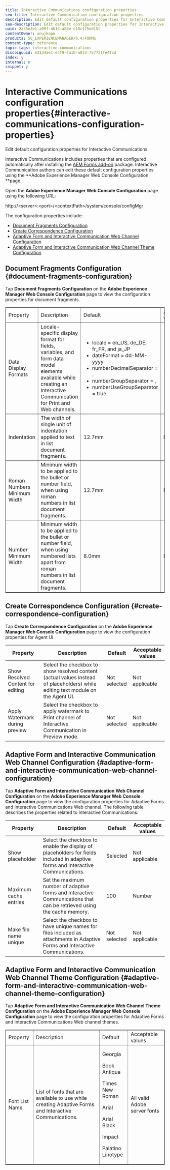 ```yaml
---
title: Interactive Communications configuration properties
seo-title: Interactive Communication configuration properties
description: Edit default configuration properties for Interactive Communications
seo-description: Edit default configuration properties for Interactive Communications
uuid: 2a35e2e1-a99f-4b13-a80e-c18c175ed15c
contentOwner: anujkapo
products: SG_EXPERIENCEMANAGER/6.4/FORMS
content-type: reference
topic-tags: interactive-communications
discoiquuid: e2134ae1-e4f9-4a1b-a833-757731fe4fcd
index: y
internal: n
snippet: y
---
```


# Interactive Communications configuration properties{#interactive-communications-configuration-properties}

Edit default configuration properties for Interactive Communications

Interactive Communications includes properties that are configured automatically after installing the [AEM Forms add-on](../../forms/using/installing-configuring-aem-forms-osgi.md) package. Interactive Communication authors can edit these default configuration properties using the **Adobe Experience Manager Web Console Configuration **page.

Open the **Adobe Experience Manager Web Console Configuration** page using the following URL:

http://&lt;server&gt;:&lt;port&gt;/&lt;contextPath&gt;/system/console/configMgr

The configuration properties include:

* [Document Fragments Configuration](#main-pars-header)
* [Create Correspondence Configuration](#main-pars-header-669055494)
* [Adaptive Form and Interactive Communication Web Channel Configuration](#main-pars-header-315118855)
* [Adaptive Form and Interactive Communication Web Channel Theme Configuration](#main-pars-header-1499644829)

## Document Fragments Configuration {#document-fragments-configuration}

Tap **Document Fragments** **Configuration** on the **Adobe Experience Manager Web Console Configuration** page to view the configuration properties for document fragments.

<table border="1" cellpadding="1" cellspacing="0" width="100%"> 
 <tbody> 
  <tr> 
   <td>Property</td> 
   <td>Description</td> 
   <td>Default</td> 
   <td>Acceptable values</td> 
  </tr> 
  <tr> 
   <td>Data Display Formats</td> 
   <td>Locale-specific display format for fields, variables, and form data model elements available while creating an Interactive Communication for Print and Web channels.</td> 
   <td> 
    <ul> 
     <li>locale = en_US, de_DE, fr_FR, and ja_JP</li> 
     <li>dateFormat = dd-MM-yyyy</li> 
     <li>numberDecimalSeparator = .</li> 
     <li>numberGroupSeparator = ,</li> 
     <li>numberUseGroupSeparator = true</li> 
    </ul> </td> 
   <td><p>--</p> </td> 
  </tr> 
  <tr> 
   <td>Indentation</td> 
   <td>The width of single unit of indentation applied to text in list document fragments.</td> 
   <td>12.7mm</td> 
   <td>Number</td> 
  </tr> 
  <tr> 
   <td>Roman Numbers Minimum Width</td> 
   <td>Minimum width to be applied to the bullet or number field, when using roman numbers in list document fragments. </td> 
   <td>12.7mm</td> 
   <td>Number</td> 
  </tr> 
  <tr> 
   <td>Number Minimum Width</td> 
   <td>Minimum width to be applied to the bullet or number field, when using numbered lists apart from roman numbers in list document fragments.</td> 
   <td>8.0mm</td> 
   <td>Number</td> 
  </tr> 
 </tbody> 
</table>

## Create Correspondence Configuration {#create-correspondence-configuration}

Tap **Create Correspondence** **Configuration** on the **Adobe Experience Manager Web Console Configuration** page to view the configuration properties for Agent UI.

| Property |Description |Default |Acceptable values |
|---|---|---|---|
| Show Resolved Content for editing |Select the checkbox to show resolved content (actual values instead of placeholders) while editing text module on the Agent UI. |Not selected |Not applicable |
| Apply Watermark during preview |Select the checkbox to apply watermark to Print channel of Interactive Communication in Preview mode. |Not selected |Not applicable |

## Adaptive Form and Interactive Communication Web Channel Configuration {#adaptive-form-and-interactive-communication-web-channel-configuration}

Tap **Adaptive Form and Interactive Communication Web Channel Configuration** on the **Adobe Experience Manager Web Console Configuration** page to view the configuration properties for Adaptive Forms and Interactive Communications Web channel. The following table describes the properties related to Interactive Communications:

| Property |Description |Default |Acceptable values |
|---|---|---|---|
| Show placeholder |Select the checkbox to enable the display of placeholders for fields included in adaptive forms and Interactive Communications. |Selected |Not applicable |
| Maximum cache entries |Set the maximum number of adaptive forms and Interactive Communications that can be retrieved using the cache memory.  |100 |Number |
| Make file name unique |Select the checkbox to have unique names for files included as attachments in Adaptive Forms and Interactive Communications. |Not selected |Not applicable |

## Adaptive Form and Interactive Communication Web Channel Theme Configuration {#adaptive-form-and-interactive-communication-web-channel-theme-configuration}

Tap **Adaptive Form and Interactive Communication Web Channel Theme Configuration** on the **Adobe Experience Manager Web Console Configuration** page to view the configuration properties for Adaptive Forms and Interactive Communications Web channel themes.

<table border="1" cellpadding="1" cellspacing="0" width="100%"> 
 <tbody> 
  <tr> 
   <td>Property</td> 
   <td>Description</td> 
   <td>Default</td> 
   <td>Acceptable values</td> 
  </tr> 
  <tr> 
   <td>Font List Name</td> 
   <td>List of fonts that are available to use while creating Adaptive Forms and Interactive Communications.</td> 
   <td><p>Georgia</p> <p>Book Antiqua</p> <p>Times New Roman</p> <p>Arial</p> <p>Arial Black</p> <p>Impact</p> <p>Palatino Linotype</p> </td> 
   <td>All valid Adobe server fonts</td> 
  </tr> 
 </tbody> 
</table>

